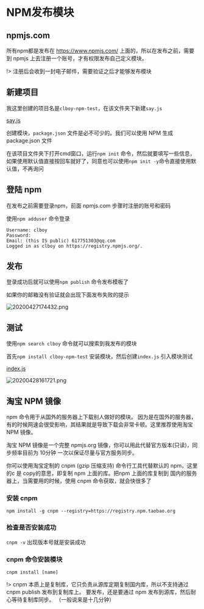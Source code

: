 # NPM发布模块

## npmjs.com

所有npm都是发布在 https://www.npmjs.com/ 上面的，所以在发布之前，需要到 npmjs 上去注册一个账号，才有权限发布自己定义模块。

!> 注册后会收到一封电子邮件，需要验证之后才能够发布模块



## 新建项目

我这里创建的项目名是`clboy-npm-test`，在该文件夹下新建`say.js`

[say.js](../code/clboy-npm-test/say.js ':include :type=code')

创建模块，`package.json` 文件是必不可少的。我们可以使用 NPM 生成 package.json 文件

在该项目文件夹下打开cmd窗口，运行`npm init` 命令，然后就要填写一些信息，如果使用默认值直接按回车就好了，同意也可以使用`npm init -y`命令直接使用默认值，不再询问

## 登陆 npm

在发布之前需要登录npm，前面 npmjs.com 步骤时注册的账号和密码

使用`npm adduser` 命令登录

```shell
Username: clboy
Password:
Email: (this IS public) 617751303@qq.com
Logged in as clboy on https://registry.npmjs.org/.
```

## 发布

登录成功后就可以使用`npm publish` 命令发布模板了

如果你的邮箱没有验证就会出现下面发布失败的提示

![20200427174432.png](https://cdn.tencentfs.clboy.cn/images/2021/20210911203212099.png)

## 测试

使用`npm search clboy` 命令就可以搜索到我发布的模块

首先`npm install clboy-npm-test` 安装模块，然后创建`index.js` 引入模块测试

[index.js ](../code/npm-published-test/index.js ':include :type=code')

![20200428161721.png](https://cdn.tencentfs.clboy.cn/images/2021/20210911203212591.png)



## 淘宝 NPM 镜像

npm 命令用于从国外的服务器上下载别人做好的模块。 因为是在国外的服务器，有的时候网速会很受影响，其结果就是导致下载会非常卡顿。这里推荐使用淘宝 NPM 镜像。

淘宝 NPM 镜像是一个完整 npmjs.org 镜像，你可以用此代替官方版本(只读)，同步频率目前为 10分钟 一次以保证尽量与官方服务同步。

你可以使用淘宝定制的 cnpm (gzip 压缩支持) 命令行工具代替默认的 npm，这里的c 是 copy的意思，即复制 npm 上面的库。把npm 上面的库复制到 国内的服务器上，当需要用的时候，使用 cnpm 命令获取，就会快很多了

### 安装 cnpm

```shell
npm install -g cnpm --registry=https://registry.npm.taobao.org
```

### 检查是否安装成功

`cnpm -v` 出现版本号就是安装成功



### cnpm 命令安装模块

```shell
cnpm install [name]
```



!> cnpm 本质上是复制库，它只负责从源库定期复制国内库，所以不支持通过 cnpm publish 发布到复制库上。
要发布，还是要通过 npm 发布到源库，然后耐心等待复制库同步。 （一般说来是十几分钟）